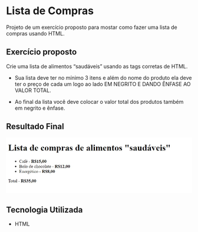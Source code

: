 # Lista de Compras
Projeto de um exercício proposto para mostar como fazer uma lista de compras usando HTML.

## Exercício proposto

Crie uma lista de alimentos “saudáveis” usando as tags corretas de HTML.

- Sua lista deve ter no mínimo 3 itens e além do nome do produto ela deve ter o preço de cada um logo ao lado EM NEGRITO E DANDO ÊNFASE AO VALOR TOTAL.

- Ao final da lista você deve colocar o valor total dos produtos também em negrito e ênfase.

## Resultado Final

[<img src="./resultado.jpg" alt="lista de compras feita com HTML">](https://priscila199.github.io/lista-de-compras/)

## Tecnologia Utilizada
- HTML